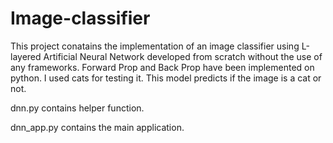 # Image-classifier

This project conatains the implementation of an image classifier using L-layered Artificial Neural Network developed from scratch without the use of any frameworks. Forward Prop and Back Prop have been implemented on python. I used cats for testing it. This model predicts if the image is a cat or not. 

dnn.py contains helper function.

dnn_app.py contains the main application.
